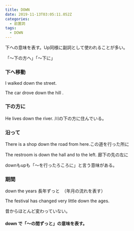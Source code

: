 ```yaml
---
title: DOWN
date: 2019-11-13T03:05:11.052Z
categories:
  - 前置詞
tags:
  - DOWN
---
```

下への意味を表す。Up同様に副詞として使われることが多い。
 
「～下の方へ」「～下に」
 


### 下へ移動
 I walked down the street.
 
The car drove down the hill .
 

### 下の方に
 He lives down the river.  川の下の方に住んでいる。
 

### 沿って
 

There is a shop down the road from here.この道を行った所に
 
The restroom is down the hall and to the left.  廊下の先の左に
 

downもupも「～を行ったろころに」と言う意味がある。
 

### 期間
 

down the years   長年ずっと　（年月の流れを表す）
 
The festival has changed very little down the ages. 
 
昔からほとんど変わっていない。
 
#### down で「～の間ずっと」の意味を表す。
 
